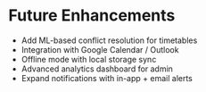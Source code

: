 # Future Enhancements

- Add ML-based conflict resolution for timetables
- Integration with Google Calendar / Outlook
- Offline mode with local storage sync
- Advanced analytics dashboard for admin
- Expand notifications with in-app + email alerts
